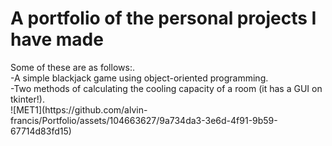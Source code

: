 # A portfolio of the personal projects I have made
<p>Some of these are as follows:.<br>
  -A simple blackjack game using object-oriented programming.<br>
  -Two methods of calculating the cooling capacity of a room (it has a GUI on tkinter!).<br>
  ![MET1](https://github.com/alvin-francis/Portfolio/assets/104663627/9a734da3-3e6d-4f91-9b59-67714d83fd15)


